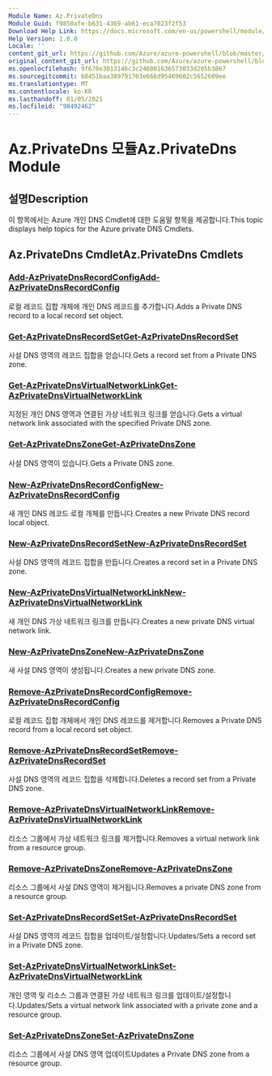 ```yaml
---
Module Name: Az.PrivateDns
Module Guid: f9850afe-b631-4369-ab61-eca7023f2f53
Download Help Link: https://docs.microsoft.com/en-us/powershell/module/az.privatedns
Help Version: 1.0.0
Locale: ''
content_git_url: https://github.com/Azure/azure-powershell/blob/master/src/PrivateDns/PrivateDns/help/Az.PrivateDNS.md
original_content_git_url: https://github.com/Azure/azure-powershell/blob/master/src/PrivateDns/PrivateDns/help/Az.PrivateDNS.md
ms.openlocfilehash: 9f670e3013146c3c246001636573033d205b3867
ms.sourcegitcommit: 68451baa389791703e666d95469602c5652609ee
ms.translationtype: MT
ms.contentlocale: ko-KR
ms.lasthandoff: 01/05/2021
ms.locfileid: "98492462"
---
```

# <span data-ttu-id="dfb55-101">Az.PrivateDns 모듈</span><span class="sxs-lookup"><span data-stu-id="dfb55-101">Az.PrivateDns Module</span></span>
## <span data-ttu-id="dfb55-102">설명</span><span class="sxs-lookup"><span data-stu-id="dfb55-102">Description</span></span>
<span data-ttu-id="dfb55-103">이 항목에서는 Azure 개인 DNS Cmdlet에 대한 도움말 항목을 제공합니다.</span><span class="sxs-lookup"><span data-stu-id="dfb55-103">This topic displays help topics for the Azure private DNS Cmdlets.</span></span>

## <span data-ttu-id="dfb55-104">Az.PrivateDns Cmdlet</span><span class="sxs-lookup"><span data-stu-id="dfb55-104">Az.PrivateDns Cmdlets</span></span>
### [<span data-ttu-id="dfb55-105">Add-AzPrivateDnsRecordConfig</span><span class="sxs-lookup"><span data-stu-id="dfb55-105">Add-AzPrivateDnsRecordConfig</span></span>](Add-AzPrivateDnsRecordConfig.md)
<span data-ttu-id="dfb55-106">로컬 레코드 집합 개체에 개인 DNS 레코드를 추가합니다.</span><span class="sxs-lookup"><span data-stu-id="dfb55-106">Adds a Private DNS record to a local record set object.</span></span>

### [<span data-ttu-id="dfb55-107">Get-AzPrivateDnsRecordSet</span><span class="sxs-lookup"><span data-stu-id="dfb55-107">Get-AzPrivateDnsRecordSet</span></span>](Get-AzPrivateDnsRecordSet.md)
<span data-ttu-id="dfb55-108">사설 DNS 영역의 레코드 집합을 얻습니다.</span><span class="sxs-lookup"><span data-stu-id="dfb55-108">Gets a record set from a Private DNS zone.</span></span>

### [<span data-ttu-id="dfb55-109">Get-AzPrivateDnsVirtualNetworkLink</span><span class="sxs-lookup"><span data-stu-id="dfb55-109">Get-AzPrivateDnsVirtualNetworkLink</span></span>](Get-AzPrivateDnsVirtualNetworkLink.md)
<span data-ttu-id="dfb55-110">지정된 개인 DNS 영역과 연결된 가상 네트워크 링크를 얻습니다.</span><span class="sxs-lookup"><span data-stu-id="dfb55-110">Gets a virtual network link associated with the specified Private DNS zone.</span></span>

### [<span data-ttu-id="dfb55-111">Get-AzPrivateDnsZone</span><span class="sxs-lookup"><span data-stu-id="dfb55-111">Get-AzPrivateDnsZone</span></span>](Get-AzPrivateDnsZone.md)
<span data-ttu-id="dfb55-112">사설 DNS 영역이 있습니다.</span><span class="sxs-lookup"><span data-stu-id="dfb55-112">Gets a Private DNS zone.</span></span>

### [<span data-ttu-id="dfb55-113">New-AzPrivateDnsRecordConfig</span><span class="sxs-lookup"><span data-stu-id="dfb55-113">New-AzPrivateDnsRecordConfig</span></span>](New-AzPrivateDnsRecordConfig.md)
<span data-ttu-id="dfb55-114">새 개인 DNS 레코드 로컬 개체를 만듭니다.</span><span class="sxs-lookup"><span data-stu-id="dfb55-114">Creates a new Private DNS record local object.</span></span>

### [<span data-ttu-id="dfb55-115">New-AzPrivateDnsRecordSet</span><span class="sxs-lookup"><span data-stu-id="dfb55-115">New-AzPrivateDnsRecordSet</span></span>](New-AzPrivateDnsRecordSet.md)
<span data-ttu-id="dfb55-116">사설 DNS 영역의 레코드 집합을 만듭니다.</span><span class="sxs-lookup"><span data-stu-id="dfb55-116">Creates a record set in a Private DNS zone.</span></span>

### [<span data-ttu-id="dfb55-117">New-AzPrivateDnsVirtualNetworkLink</span><span class="sxs-lookup"><span data-stu-id="dfb55-117">New-AzPrivateDnsVirtualNetworkLink</span></span>](New-AzPrivateDnsVirtualNetworkLink.md)
<span data-ttu-id="dfb55-118">새 개인 DNS 가상 네트워크 링크를 만듭니다.</span><span class="sxs-lookup"><span data-stu-id="dfb55-118">Creates a new private DNS virtual network link.</span></span>

### [<span data-ttu-id="dfb55-119">New-AzPrivateDnsZone</span><span class="sxs-lookup"><span data-stu-id="dfb55-119">New-AzPrivateDnsZone</span></span>](New-AzPrivateDnsZone.md)
<span data-ttu-id="dfb55-120">새 사설 DNS 영역이 생성됩니다.</span><span class="sxs-lookup"><span data-stu-id="dfb55-120">Creates a new private DNS zone.</span></span>

### [<span data-ttu-id="dfb55-121">Remove-AzPrivateDnsRecordConfig</span><span class="sxs-lookup"><span data-stu-id="dfb55-121">Remove-AzPrivateDnsRecordConfig</span></span>](Remove-AzPrivateDnsRecordConfig.md)
<span data-ttu-id="dfb55-122">로컬 레코드 집합 개체에서 개인 DNS 레코드를 제거합니다.</span><span class="sxs-lookup"><span data-stu-id="dfb55-122">Removes a Private DNS record from a local record set object.</span></span>

### [<span data-ttu-id="dfb55-123">Remove-AzPrivateDnsRecordSet</span><span class="sxs-lookup"><span data-stu-id="dfb55-123">Remove-AzPrivateDnsRecordSet</span></span>](Remove-AzPrivateDnsRecordSet.md)
<span data-ttu-id="dfb55-124">사설 DNS 영역의 레코드 집합을 삭제합니다.</span><span class="sxs-lookup"><span data-stu-id="dfb55-124">Deletes a record set from a Private DNS zone.</span></span>

### [<span data-ttu-id="dfb55-125">Remove-AzPrivateDnsVirtualNetworkLink</span><span class="sxs-lookup"><span data-stu-id="dfb55-125">Remove-AzPrivateDnsVirtualNetworkLink</span></span>](Remove-AzPrivateDnsVirtualNetworkLink.md)
<span data-ttu-id="dfb55-126">리소스 그룹에서 가상 네트워크 링크를 제거합니다.</span><span class="sxs-lookup"><span data-stu-id="dfb55-126">Removes a virtual network link from a resource group.</span></span>

### [<span data-ttu-id="dfb55-127">Remove-AzPrivateDnsZone</span><span class="sxs-lookup"><span data-stu-id="dfb55-127">Remove-AzPrivateDnsZone</span></span>](Remove-AzPrivateDnsZone.md)
<span data-ttu-id="dfb55-128">리소스 그룹에서 사설 DNS 영역이 제거됩니다.</span><span class="sxs-lookup"><span data-stu-id="dfb55-128">Removes a private DNS zone from a resource group.</span></span>

### [<span data-ttu-id="dfb55-129">Set-AzPrivateDnsRecordSet</span><span class="sxs-lookup"><span data-stu-id="dfb55-129">Set-AzPrivateDnsRecordSet</span></span>](Set-AzPrivateDnsRecordSet.md)
<span data-ttu-id="dfb55-130">사설 DNS 영역의 레코드 집합을 업데이트/설정합니다.</span><span class="sxs-lookup"><span data-stu-id="dfb55-130">Updates/Sets a record set in a Private DNS zone.</span></span>

### [<span data-ttu-id="dfb55-131">Set-AzPrivateDnsVirtualNetworkLink</span><span class="sxs-lookup"><span data-stu-id="dfb55-131">Set-AzPrivateDnsVirtualNetworkLink</span></span>](Set-AzPrivateDnsVirtualNetworkLink.md)
<span data-ttu-id="dfb55-132">개인 영역 및 리소스 그룹과 연결된 가상 네트워크 링크를 업데이트/설정합니다.</span><span class="sxs-lookup"><span data-stu-id="dfb55-132">Updates/Sets a virtual network link associated with a private zone and a resource group.</span></span>

### [<span data-ttu-id="dfb55-133">Set-AzPrivateDnsZone</span><span class="sxs-lookup"><span data-stu-id="dfb55-133">Set-AzPrivateDnsZone</span></span>](Set-AzPrivateDnsZone.md)
<span data-ttu-id="dfb55-134">리소스 그룹에서 사설 DNS 영역 업데이트</span><span class="sxs-lookup"><span data-stu-id="dfb55-134">Updates a Private DNS zone from a resource group.</span></span>

